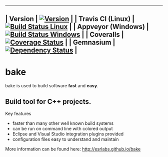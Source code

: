 ------------------------------------------------------------------------------------------------------------------------------------------------------------------------------
| Version            | [![Version](https://badge.fury.io/gh/esrlabs%2Fbake.svg)](https://badge.fury.io/gh/esrlabs%2Fbake)                                                    |
| Travis CI (Linux)  | [![Build Status Linux](https://travis-ci.org/esrlabs/bake.svg?branch=master)](https://travis-ci.org/esrlabs/bake)                                     |
| Appveyor (Windows) | [![Build Status Windows](https://ci.appveyor.com/api/projects/status/kjmwf0hjx7xkwfbt?svg=true)](https://ci.appveyor.com/project/aschaal/bake)        |
| Coveralls          | [![Coverage Status](https://coveralls.io/repos/github/esrlabs/bake/badge.svg?branch=master)](https://coveralls.io/github/esrlabs/bake?branch=master)  |
| Gemnasium          | [![Dependency Status](https://gemnasium.com/esrlabs/bake.svg)](https://gemnasium.com/esrlabs/bake)                                                    |
------------------------------------------------------------------------------------------------------------------------------------------------------------------------------

bake
====

bake is used to build software **fast** and **easy**.

## Build tool for C++ projects.

Key features

* faster than many other well known build systems
* can be run on command line with colored output
* Eclipse and Visual Studio integration plugins provided
* configuration files easy to understand and maintain

More information can be found here:
http://esrlabs.github.io/bake
